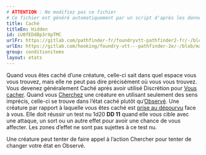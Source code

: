 ```yaml
---
# ATTENTION : Ne modifiez pas ce fichier
# Ce fichier est généré automatiquement par un script d'après les données du module Foundry VTT officiel et de sa traduction
title: Caché
titleEn: Hidden
id: iU0fEDdBp3rXpTMC
urlFr: https://gitlab.com/pathfinder-fr/foundryvtt-pathfinder2-fr/-/blob/master/data/conditionitems/iU0fEDdBp3rXpTMC.htm
urlEn: https://gitlab.com/hooking/foundry-vtt---pathfinder-2e/-/blob/master/packs/data/conditionitems.db/hidden.json
group: conditionitems
layout: etats
---
```

Quand vous êtes caché d’une créature, celle-ci sait dans quel espace vous vous trouvez, mais elle ne peut pas dire précisément où vous vous trouvez. Vous devenez généralement Caché après avoir utilisé Discrétion pour [Vous cacher](../actions/se-cacher.md). Quand vous [Cherchez](../actions/chercher.md) une créature en utilisant seulement des sens imprécis, celle-ci se trouve dans l’état caché plutôt qu’[Observé](observé.md). Une créature par rapport à laquelle vous êtes caché est [prise au dépourvu](pris-au-dépourvu.md) face à vous. Elle doit réussir un test nu <a class="inline-roll roll" title="test nu DD 11" data-mode="roll" data-flavor="test nu DD 11" data-formula="1d20"><i class="fas fa-dice-d20"></i> 1d20</a> **DD 11** quand elle vous cible avec une attaque, un sort ou un autre effet pour avoir une chance de vous affecter. Les zones d’effet ne sont pas sujettes à ce test nu.

Une créature peut tenter de faire appel à l’action Chercher pour tenter de changer votre état en Observé.


